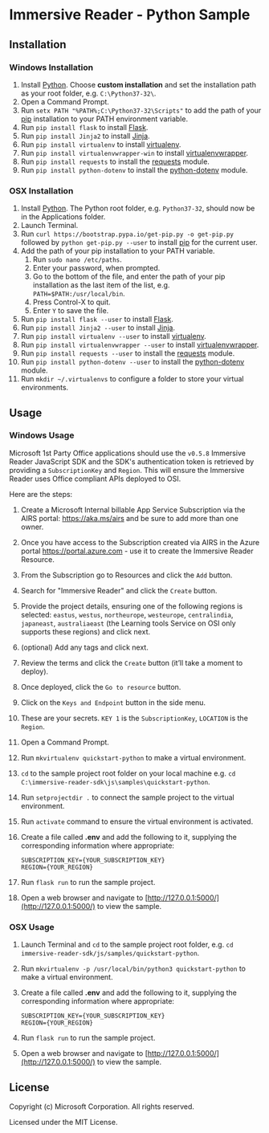 # Immersive Reader - Python Sample

## Installation

### Windows Installation

1. Install [Python](https://www.python.org/downloads/). Choose **custom installation** and set the installation path as your root folder, e.g. `C:\Python37-32\`.
1. Open a Command Prompt.
1. Run `setx PATH "%PATH%;C:\Python37-32\Scripts"` to add the path of your [pip](https://docs.python.org/3/installing/index.html) installation to your PATH environment variable.
1. Run `pip install flask` to install [Flask](https://www.fullstackpython.com/flask.html).
1. Run `pip install Jinja2` to install [Jinja](http://jinja.pocoo.org/docs/2.10/intro/#installation).
1. Run `pip install virtualenv` to install [virtualenv](https://virtualenv.pypa.io/en/latest).
1. Run `pip install virtualenvwrapper-win` to install [virtualenvwrapper](https://pypi.org/project/virtualenvwrapper-win/).
1. Run `pip install requests` to install the [requests](https://pypi.org/project/requests/2.7.0/) module.
1. Run `pip install python-dotenv` to install the [python-dotenv](https://github.com/theskumar/python-dotenv) module.

### OSX Installation

1. Install [Python](https://www.python.org/downloads/). The Python root folder, e.g. `Python37-32`, should now be in the Applications folder.
1. Launch Terminal.
1. Run `curl https://bootstrap.pypa.io/get-pip.py -o get-pip.py` followed by `python get-pip.py --user` to install [pip](https://docs.python.org/3/installing/index.html) for the current user.
1. Add the path of your pip installation to your PATH variable.
   1. Run `sudo nano /etc/paths`.
   1. Enter your password, when prompted.
   1. Go to the bottom of the file, and enter the path of your pip installation as the last item of the list, e.g. `PATH=$PATH:/usr/local/bin`.
   1. Press Control-X to quit.
   1. Enter `Y` to save the file.
1. Run `pip install flask --user` to install [Flask](https://www.fullstackpython.com/flask.html).
1. Run `pip install Jinja2 --user` to install [Jinja](http://jinja.pocoo.org/docs/2.10/intro/#installation).
1. Run `pip install virtualenv --user` to install [virtualenv](https://virtualenv.pypa.io/en/latest/).
1. Run `pip install virtualenvwrapper --user` to install [virtualenvwrapper](https://virtualenvwrapper.readthedocs.io/en/latest/).
1. Run `pip install requests --user` to install the [requests](https://pypi.org/project/requests/2.7.0/) module.
1. Run `pip install python-dotenv --user` to install the [python-dotenv](https://github.com/theskumar/python-dotenv) module.
1. Run `mkdir ~/.virtualenvs` to configure a folder to store your virtual environments.

## Usage

### Windows Usage

Microsoft 1st Party Office applications should use the `v0.5.8` Immersive Reader JavaScript SDK and the SDK's authentication token is retrieved by providing a `SubscriptionKey` and `Region`. This will ensure the Immersive Reader uses Office compliant APIs deployed to OSI.

Here are the steps:

1. Create a Microsoft Internal billable App Service Subscription via the AIRS portal: https://aka.ms/airs and be sure to add more than one owner.
1. Once you have access to the Subscription created via AIRS in the Azure portal https://portal.azure.com - use it to create the Immersive Reader Resource.
1. From the Subscription go to Resources and click the `Add` button.
1. Search for "Immersive Reader" and click the `Create` button.
1. Provide the project details, ensuring one of the following regions is selected: `eastus`, `westus`, `northeurope`, `westeurope`, `centralindia`, `japaneast`, `australiaeast` (the Learning tools Service on OSI only supports these regions) and click next.
1. (optional) Add any tags and click next.
1. Review the terms and click the `Create` button (it’ll take a moment to deploy).
1. Once deployed, click the `Go to resource` button.
1. Click on the `Keys and Endpoint` button in the side menu.
1. These are your secrets. `KEY 1` is the `SubscriptionKey`, `LOCATION` is the `Region`.
1. Open a Command Prompt.
1. Run `mkvirtualenv quickstart-python` to make a virtual environment.
1. `cd` to the sample project root folder on your local machine e.g. `cd C:\immersive-reader-sdk\js\samples\quickstart-python`.
1. Run `setprojectdir .` to connect the sample project to the virtual environment.
1. Run `activate` command to ensure the virtual environment is activated.

1. Create a file called **.env** and add the following to it, supplying the corresponding information where appropriate:

    ```text
    SUBSCRIPTION_KEY={YOUR_SUBSCRIPTION_KEY}
    REGION={YOUR_REGION}
    ```

1. Run `flask run` to run the sample project.

1. Open a web browser and navigate to [http://127.0.0.1:5000/](http://127.0.0.1:5000/) to view the sample.

### OSX Usage

1. Launch Terminal and `cd` to the sample project root folder, e.g. `cd immersive-reader-sdk/js/samples/quickstart-python`.

1. Run `mkvirtualenv -p /usr/local/bin/python3 quickstart-python` to make a virtual environment.

1. Create a file called **.env** and add the following to it, supplying the corresponding information where appropriate:

    ```text
    SUBSCRIPTION_KEY={YOUR_SUBSCRIPTION_KEY}
    REGION={YOUR_REGION}
    ```

1. Run `flask run` to run the sample project.

1. Open a web browser and navigate to [http://127.0.0.1:5000/](http://127.0.0.1:5000/) to view the sample.

## License

Copyright (c) Microsoft Corporation. All rights reserved.

Licensed under the MIT License.
